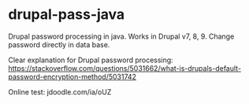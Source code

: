 # drupal-pass-java
Drupal password processing in java. Works in Drupal v7, 8, 9.  Change password directly in data base.

Clear explanation for Drupal password processing:
https://stackoverflow.com/questions/5031662/what-is-drupals-default-password-encryption-method/5031742

Online test:
jdoodle.com/ia/oUZ
